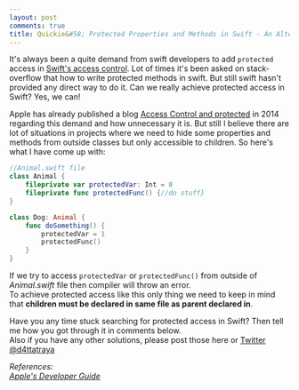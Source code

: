 ```yaml
---
layout: post
comments: true
title: Quickie&#58; Protected Properties and Methods in Swift - An Alternative
---
```


It's always been a quite demand from swift developers to add `protected` access in [Swift's access control](https://developer.apple.com/library/content/documentation/Swift/Conceptual/Swift_Programming_Language/AccessControl.html). Lot of times it's been asked on stack-overflow that how to write protected methods in swift. But still swift hasn't provided any direct way to do it. Can we really achieve protected access in Swift? Yes, we can!

Apple has already published a blog [Access Control and protected](https://developer.apple.com/swift/blog/?id=11) in 2014 regarding this demand and how unnecessary it is. But still I believe there are lot of situations in projects where we need to hide some properties and methods from outside classes but only accessible to children. So here's what I have come up with:

```swift
//Animal.swift file
class Animal {
    fileprivate var protectedVar: Int = 0
    fileprivate func protectedFunc() {//do stuff}
}

class Dog: Animal {
    func doSomething() {
        protectedVar = 1
        protectedFunc()
    }
}
```

If we try to access `protectedVar` or `protectedFunc()` from outside of *Animal.swift* file then compiler will throw an error.  
To achieve protected access like this only thing we need to keep in mind that **children must be declared in same file as parent declared in**.

Have you any time stuck searching for protected access in Swift? Then tell me how you got through it in comments below.  
Also if you have any other solutions, please post those here or [Twitter @d4ttatraya](https://twitter.com/D4ttatraya)

*References:  
[Apple's Developer Guide](https://developer.apple.com/library/content/documentation/Swift/Conceptual/Swift_Programming_Language/AccessControl.html)*

